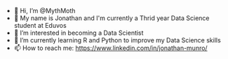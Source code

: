 - 👋 Hi, I’m @MythMoth
- 🏫 My name is Jonathan and I'm currently a Thrid year Data Science student at Eduvos
- 👀 I’m interested in becoming a Data Scientist
- 🌱 I’m currently learning R and Python to improve my Data Science skills
- 📫 How to reach me: https://www.linkedin.com/in/jonathan-munro/

<!---
MythMoth/MythMoth is a ✨ special ✨ repository because its `README.md` (this file) appears on your GitHub profile.
You can click the Preview link to take a look at your changes.
--->
